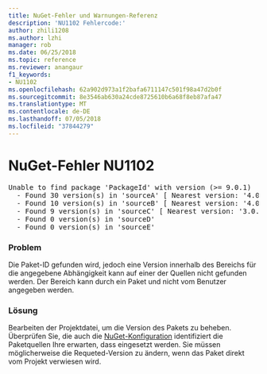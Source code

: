 ```yaml
---
title: NuGet-Fehler und Warnungen-Referenz
description: 'NU1102 Fehlercode:'
author: zhili1208
ms.author: lzhi
manager: rob
ms.date: 06/25/2018
ms.topic: reference
ms.reviewer: anangaur
f1_keywords:
- NU1102
ms.openlocfilehash: 62a902d973a1f2bafa6711147c501f98a47d2b0f
ms.sourcegitcommit: 8e3546ab630a24cde8725610b6a68f8eb87afa47
ms.translationtype: MT
ms.contentlocale: de-DE
ms.lasthandoff: 07/05/2018
ms.locfileid: "37844279"
---
```

# <a name="nuget-error-nu1102"></a>NuGet-Fehler NU1102

<pre>Unable to find package 'PackageId' with version (>= 9.0.1)<br/>  - Found 30 version(s) in 'sourceA' [ Nearest version: '4.0.0' ]<br/>  - Found 10 version(s) in 'sourceB' [ Nearest version: '4.0.0-rc-2129' ]<br/>  - Found 9 version(s) in 'sourceC' [ Nearest version: '3.0.0-beta-00032' ]<br/>  - Found 0 version(s) in 'sourceD'<br/>  - Found 0 version(s) in 'sourceE'</pre>

### <a name="issue"></a>Problem
Die Paket-ID gefunden wird, jedoch eine Version innerhalb des Bereichs für die angegebene Abhängigkeit kann auf einer der Quellen nicht gefunden werden. Der Bereich kann durch ein Paket und nicht vom Benutzer angegeben werden.

### <a name="solution"></a>Lösung
Bearbeiten der Projektdatei, um die Version des Pakets zu beheben. Überprüfen Sie, die auch die [NuGet-Konfiguration](../../consume-packages/Configuring-NuGet-Behavior.md) identifiziert die Paketquellen Ihre erwarten, dass eingesetzt werden. Sie müssen möglicherweise die Requeted-Version zu ändern, wenn das Paket direkt vom Projekt verwiesen wird.